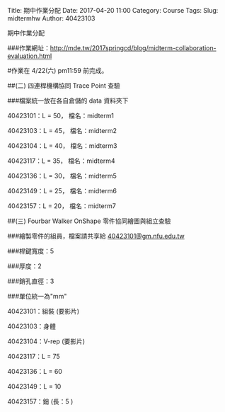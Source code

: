 Title: 期中作業分配
Date: 2017-04-20 11:00
Category: Course
Tags: 
Slug: midtermhw
Author: 40423103

期中作業分配

<!-- PELICAN_END_SUMMARY -->

###作業網址：<a href="http://mde.tw/2017springcd/blog/midterm-collaboration-evaluation.html">http://mde.tw/2017springcd/blog/midterm-collaboration-evaluation.html</a>

#作業在 4/22(六)  pm11:59 前完成。

##(二) 四連桿機構協同 Trace Point 查驗

###檔案統一放在各自倉儲的 data 資料夾下

40423101：L = 50， 檔名：midterm1

40423103：L = 45， 檔名：midterm2

40423104：L = 40， 檔名：midterm3

40423117：L = 35， 檔名：midterm4

40423136：L = 30， 檔名：midterm5

40423149：L = 25， 檔名：midterm6

40423157：L = 20， 檔名：midterm7

##(三) Fourbar Walker OnShape 零件協同繪圖與組立查驗

###繪製零件的組員，檔案請共享給 40423101@gm.nfu.edu.tw

###桿鍵寬度：5

###厚度：2

###銷孔直徑：3

###單位統一為"mm"

40423101：組裝 (要影片)

40423103：身體

40423104：V-rep (要影片)

40423117：L = 75

40423136：L = 60

40423149：L = 10

40423157：銷 (長：5 )